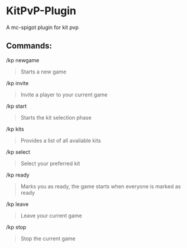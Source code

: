 # KitPvP-Plugin
A mc-spigot plugin for kit pvp

## Commands:
/kp newgame 
> Starts a new game  

/kp invite <player>  
> Invite a player to your current game  

/kp start  
> Starts the kit selection phase  

/kp kits  
> Provides a list of all available kits  

/kp select <kit>  
> Select your preferred kit  

/kp ready  
> Marks you as ready, the game starts when everyone is marked as ready  

/kp leave  
> Leave your current game  

/kp stop  
> Stop the current game  
